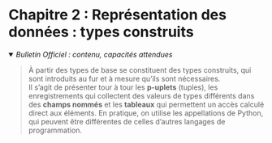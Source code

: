 # Chapitre 2 : Représentation des données : types construits
<details open>
    <summary><i>Bulletin Officiel : contenu, capacités attendues</i></summary>

> À partir des types de base se constituent des types construits, qui sont introduits au fur et à mesure qu’ils sont nécessaires.  
> Il s’agit de présenter tour à tour les **p-uplets** (tuples), les enregistrements qui collectent des valeurs de types différents dans des **champs nommés** et les **tableaux** qui permettent un accès calculé direct aux éléments. En pratique, on utilise les appellations de Python, qui peuvent être différentes de celles d’autres langages de programmation.
</details>
